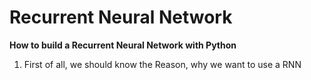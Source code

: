 # Recurrent Neural Network

**How to build a Recurrent Neural Network with Python**

1. First of all, we should know the Reason, why we want to use a RNN



